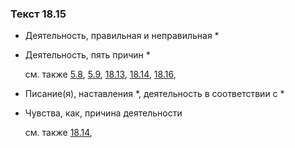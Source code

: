### Текст 18.15
	
- Деятельность, правильная и неправильная \*

	
- Деятельность, пять причин \*

	см. также  [5.8](../05/0508.md),  [5.9](../05/0509.md),  [18.13](../18/1813.md),  [18.14](../18/1814.md),  [18.16](../18/1816.md), 
	
- Писание(я), наставления \*, деятельность в соответствии с \*

	
- Чувства, как, причина деятельности

	см. также  [18.14](../18/1814.md), 
